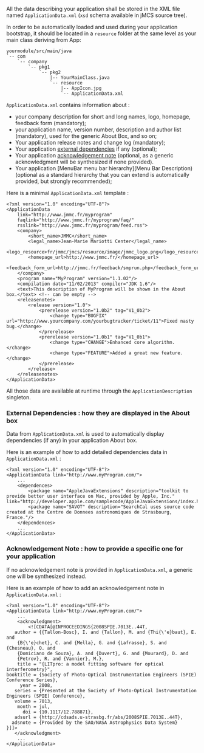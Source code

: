 All the data describing your application shall be stored in the XML file named `ApplicationData.xml` (`xsd` schema available in jMCS source tree).

In order to be automatically loaded and used during your application bootstrap, it should be located in a `resource` folder at the same level as your main class deriving from App:
```
yourmodule/src/main/java
`-- com
    `-- company
        `-- pkg1
            `-- pkg2
                |-- YourMainClass.java
                `-- resource
                    |-- AppIcon.jpg
                    `-- ApplicationData.xml
```

`ApplicationData.xml` contains information about :
* your company description for short and long names, logo, homepage, feedback form (mandatory);
* your application name, version number, description and author list (mandatory), used for the generic About Box, and so on;
* Your application release notes and change log (mandatory);
* Your application [external dependencies](#ExternalDependencies) if any (optional);
* Your application [acknowledgement note](#AcknowledgementNote) (optional, as a generic acknowledgment will be synthesized if none provided).
* Your application [MenuBar menu bar hierarchy](Menu Bar Description) (optional as a standard hierarchy that you can extend is automatically provided, but strongly recommended);

Here is a minimal `ApplicationData.xml` template :
```
<?xml version="1.0" encoding="UTF-8"?>
<ApplicationData
    link="http://www.jmmc.fr/myprogram"
    faqlink="http://www.jmmc.fr/myprogram/faq/"
    rsslink="http://www.jmmc.fr/myprogram/feed.rss">
    <company>
        <short_name>JMMC</short_name>
        <legal_name>Jean-Marie Mariotti Center</legal_name>
        <logo_resource>fr/jmmc/jmcs/resource/image/jmmc_logo.png</logo_resource>
        <homepage_url>http://www.jmmc.fr/</homepage_url>
        <feedback_form_url>http://jmmc.fr/feedback/smprun.php</feedback_form_url>
    </company>
    <program name="MyProgram" version="1.1.02"/>
    <compilation date="11/02/2013" compiler="JDK 1.6"/>
    <text>This description of MyProgram will be shown in the About box.</text> <!-- can be empty -->
    <releasenotes>
        <release version="1.0">
            <prerelease version="1.0b2" tag="V1_0b2">
                <change type="BUGFIX" url="http://www.yourcompany.com/yourbugtracker/ticket/11">Fixed nasty bug.</change>
            </prerelease>
            <prerelease version="1.0b1" tag="V1_0b1">
                <change type="CHANGE">Enhanced core algorithm.</change>
                <change type="FEATURE">Added a great new feature.</change>
            </prerelease>
        </release>
    </releasenotes>
</ApplicationData>
```

All those data are available at runtime through the ```ApplicationDescription``` singleton.

### <a name="ExternalDependencies"></a> External Dependencies : how they are displayed in the About box 
Data from `ApplicationData.xml` is used to automatically display dependencies (if any) in your application About box.

Here is an example of how to add detailed dependencies data in `ApplicationData.xml` :
```
<?xml version="1.0" encoding="UTF-8"?>
<ApplicationData link="http://www.myProgram.com/">
    ...
	<dependences>
        <package name="AppleJavaExtensions" description="toolkit to provide better user interface on Mac, provided by Apple, Inc." link="http://developer.apple.com/samplecode/AppleJavaExtensions/index.html"/>
        <package name="SAVOT" description="SearchCal uses source code created at the Centre de Donnees astronomiques de Strasbourg, France."/>
	</dependences>
    ...
</ApplicationData>
```

### <a name="AcknowledgementNote"></a> Acknowledgement Note : how to provide a specific one for your application
If no acknowledgement note is provided in `ApplicationData.xml`, a generic one will be synthesized instead.

Here is an example of how to add an acknowledgement note in `ApplicationData.xml` :
```
<?xml version="1.0" encoding="UTF-8"?>
<ApplicationData link="http://www.myProgram.com/">
    ...
    <acknowledgment>
        <![CDATA[@INPROCEEDINGS{2008SPIE.7013E..44T,
   author = {{Tallon-Bosc}, I. and {Tallon}, M. and {Thi{\'e}baut}, E. and 
	{B{\'e}chet}, C. and {Mella}, G. and {Lafrasse}, S. and {Chesneau}, O. and 
	{Domiciano de Souza}, A. and {Duvert}, G. and {Mourard}, D. and 
	{Petrov}, R. and {Vannier}, M.},
    title = "{LITpro: a model fitting software for optical interferometry}",
booktitle = {Society of Photo-Optical Instrumentation Engineers (SPIE) Conference Series},
     year = 2008,
   series = {Presented at the Society of Photo-Optical Instrumentation Engineers (SPIE) Conference},
   volume = 7013,
    month = jul,
      doi = {10.1117/12.788871},
   adsurl = {http://cdsads.u-strasbg.fr/abs/2008SPIE.7013E..44T},
  adsnote = {Provided by the SAO/NASA Astrophysics Data System}
}]]>
   </acknowledgment>
    ...
</ApplicationData>
```